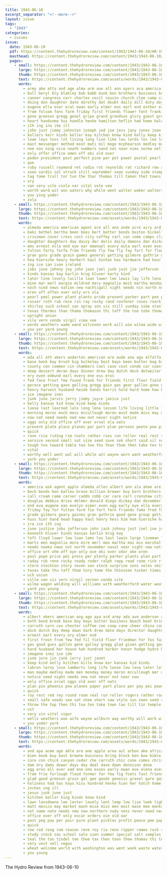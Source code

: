 ```yaml
---
title: 1943-06-10
excerpt_separator: "<!--more-->"
layout: issue
tags:
  - "1943"
categories:
  - issues
issue:
  date: 1943-06-10
  pdf: https://content.thehydroreview.com/content/1943/1943-06-10/HR-1943-06-10.pdf
  masthead: https://content.thehydroreview.com/content/1943/1943-06-10/masthead/HR-1943-06-10.jpg
  pages:
    - small: https://content.thehydroreview.com/content/1943/1943-06-10/small/HR-1943-06-10-01.jpg
      large: https://content.thehydroreview.com/content/1943/1943-06-10/large/HR-1943-06-10-01.jpg
      thumb: https://content.thehydroreview.com/content/1943/1943-06-10/thumbnails/HR-1943-06-10-01.jpg
      text: https://content.thehydroreview.com/assets/words/1943/1943-06-10/HR-1943-06-10-01.txt
      words:
        - army abe atta and age alma arm ane all ann ayers aca america ave aust are ard andrews allen auth arbes alva amy aid aly anna areas adie alfred arlie ards aga ange
        - bull beryl bly blakley bob babb bunk bon brothers business board big best beer bitterly bish bor bik books barrymore bout bobbie betty billy branch breneman birth bontrager buy break burst bear brother bers brought bond back body boys ber bible baal beach bird bral bonds bill boss been bie berg brown band both bui but boy beck blue
        - canner congress carr charles cecil cousin church clee camp canning comes crawford chesterfield card current carolyn call coker course class county christian claude cia car coast curnutt cotton can chamber con coe chet city courage come
        - doing don daughter date dorothy dat doubt daily dill duty doyle dick dear days dune desire dale detweiler dave darlene dare during day does due doris donald dee deed dally dente
        - eugene ella ever eral ewan early elmer ens earl end esther era eli east ean ery
        - from folsom fons farm friday first friends flower font frankie fier farmer fost full falls fort fonda for florida former field far fairly florence fund fields few flag found fast flood frank fon frances ford fuel free fair frost
        - gone greeson gregg genel gripe grand grandson glory guest gressman good gay gave gratton given gain guess grew garten george grote ground grace gloria geary gov gallant glidewell getting going gram governor
        - heart handsome hus handle henke hamilton heflin had home halon hasty how hurt has held herndon heard hun homa harry holdredge hood half horace her hydro heger hol honor hubbard hour howard hard hatfield house him hall homes hensler hollywood horns
        - ith ing ina ike ill
        - john just jimmy johnston joseph jed joe jess jany jones joan jump junior jean james jim jun june johnson
        - kellers kerr kinds keller kay kitchen know kind kelly keep kinder
        - lowe leys less lot living long live like lou lords les leo lovely ler lionel levy land lowing letter lucy late lola lois large line light lat las lew luella louise look last labor lovi lay lahoma lookeba
        - mast messenger method most mati mil mego mcphearson medley mal murphy made much monday mene mates mullins man matter mange march mine men moore maston master miles more mines miller marvin mis moy marie miss must masoner moh mable morn mey musi mary mark matt minister mail may marks morning mas maude mia maer many miners
        - nee non ning nice neath numbers nand not noon nims norma nell now nowka name ney neigh new nate news neve names night neighbor never neighbors
        - only offer office omen off obi old over
        - peden president post perfect pine per pot power postal pearl pap pretty payment plant paper phyllis prom pla peggy potter patsy pro past people peete plan perkins pitzer pol passage persons pav public pie present peele pin patton
        - que
        - ruby russell raymond ret radio rot reynolds rat richard row ridenour rolling reach ross range rene romans rath rege ralph rece ray reuben rick roy rebekah reason reno ruth ree roll retort rex
        - soon sardis sol struck still september sean sunday side stamps shallow sane sudan sledge said saturday seal seed such senator smart shall short subject stock six sum staff small sons she slagell sia son sergeant strain service sweeney susan spain smith selig supply send second scott speaks sang supper sailor star story sila staples start sor stella see storm skaggs set state school stutz schantz south seems
        - tag tome trull tor tun the thar thomas till taken thet towns thurs tell ten tote treas talent tew todd tony torna tennessee tho tank takes then take town tito trees tease thing texas tam tom toms than truly triplett tax tass thal them theron tha title tate tes turner too top
        - ury
        - van very vite viola var vital vote vee
        - worth word wit won waters why while went walter waker walters weatherford will washington with wind wish was well want work weeks wonder week walt waste ware war woosley wan wil wife write wells working wach
        - you ying yoder
        - zola
    - small: https://content.thehydroreview.com/content/1943/1943-06-10/small/HR-1943-06-10-02.jpg
      large: https://content.thehydroreview.com/content/1943/1943-06-10/large/HR-1943-06-10-02.jpg
      thumb: https://content.thehydroreview.com/content/1943/1943-06-10/thumbnails/HR-1943-06-10-02.jpg
      text: https://content.thehydroreview.com/assets/words/1943/1943-06-10/HR-1943-06-10-02.txt
      words:
        - almeda america american agent are all ann ande acre airy ard avera auch apple age and angeles albert ask allen austin
        - baki bethel bertha been bees bert better bonds boston bickell bons briel ben bill billion bick bette beck buyers born brewer byrum ballou brave bank baby billin binger
        - crissman cover cross cost city coffey carl can come camps cly close charles crosswhite caddo carver came county company church cecil carruth cobb civil clinton charlene cassie channell chamber cons cos chris cora cream cate card
        - daughter daughters day daisy der doris daily demons dan dickey dries dorothy devoe dungan december death days
        - ems ernest ella end eye ear emanuel every eula earl even everts enter egg early emer eis ever erma evelyn elmer
        - fulton forty forfa from friends flo few fly fay fort for flowers florence fog friday fer first fred foe frank fruit
        - gran guns grade grain games general getting gilmore guthrie guy good gilchrist gaede group gaines greeson
        - hea hiersche heary herbert haul hinton has hardware had hour hye house half hundred homes harvest head hess hen hughes hume hydro hand henry happy him hay homa hudson hazel her how home homestead
        - ing ice ian ivan ireland
        - jobs june johnny joy john jean joel junk just jim jefferson
        - kinds kansas kay karlin krug kluver karty kind
        - later line lovely lucille loan lower lee lewis lay life lena left light los lou lothes lineman large lyman last louise
        - mine mar merl margie mildred mary magnolia most martha monday mer more mea members mos mires miller mont much mash margaret mona marie muriel miss minton million marriage melvin mefford martin men
        - noch nied news nation new nachtigall night needs nin north november nee naval
        - oren off offen over only ors ola
        - pearl peel power plant plants pride present parker part poe past press public plate paul perk pore plan pleasant per person pent plenty phon poet price
        - rosser ruth rub rece rin ray rocky rand roofener roses roark repp roma reek ruhl red ready rings reader ree
        - shirley such school san spray son six still sunday sime stanley sam schroder sed shook seas schmitt small soe she sie service stand sprung sylvester side stout scott street seme sharry saad stockton stores store sutton sis seven saturday smith seed ser sell station schmidt sox sit sarah sasa states story
        - texas thermos than thoma thomason thi taff the toe tobe thomas tee tue tin tart take tock tuck tom tod theron tite try tucker thousand then tha thiessen
        - upright union
        - vile vern vonda virgil view vee
        - words weathers wade wand wilcoxen work will wie wilma wide with well week wildman war wife williams wagon write weeks wayne word weatherford wile welding willard weal wish was water
        - you yer yard young
    - small: https://content.thehydroreview.com/content/1943/1943-06-10/small/HR-1943-06-10-03.jpg
      large: https://content.thehydroreview.com/content/1943/1943-06-10/large/HR-1943-06-10-03.jpg
      thumb: https://content.thehydroreview.com/content/1943/1943-06-10/thumbnails/HR-1943-06-10-03.jpg
      text: https://content.thehydroreview.com/assets/words/1943/1943-06-10/HR-1943-06-10-03.txt
      words:
        - ada all ath akers anderton american are aude ana ago alfalfa and army asis albert
        - base bank bay brush big bulkeley bost bays been butter bag bright brantley bye boy bring baral break but baie brought ben boat born both buy bonds back brain bake brecht bond beach
        - county con common cin chambers cool case cost conde car coast corn come cane close clara coe church clinton cove caddo clear city change china clark casey can carruth cam chester call cover came coffee clary champlin coleman cox
        - deep dessert deran days dinner drew day dutch dock detweiler date director daughter does down delong
        - ery even edmund earl every ene ess eros
        - fed face frost few found frank for friends first floor field fant fost floyd friday full far fight finley farm from fil fix fire fine fall fate
        - gerace getting gave gelling gregg gain gas gear gallon gone grow galley guns glad geno good
        - henry harvest husband heide hands harris hold hard home how hydro hundred held hot harbor hell husky high hey hew him had her hile hodge has hart honor
        - ice imogene ines
        - junk june jarvis jerry jimmy joyce janice just
        - kelly kansas kid know kind keep kinds
        - loose last learned lalo long lena lesson life living little like lam low later lambert loss left lee lamberts lester look let land less labron lose leroy loy lawton
        - morning moros much mess mccullough moron must made miss may mineral more med monday men medley memory mer most miles might maybe mews
        - now nat need needs ned new not never night notice
        - oggs only old office off over orval ola oats
        - present plate place planes par part plan persons peete pow pie paper per pate pay plenty
        - quick
        - rave rice riding rim roots rather ries run roller real rest roy roll red room ree ridge regular ramona
        - service second small sat size seed save sek short said sil seeds smalley spain sum side supply ship swell shall sugar stay son safe seen school salmon spencer style sal smith sons state september store sunday spring saw sweet shell she station still sell sir shoe see
        - tough too toward table tea toe thu than thom then take tex temple trip tanker tier them the ten times ton throw top
        - vital
        - worthy well went wal will while wit wayne worn want weatherford weight walk wand ways with wee work wife weill war wells was willis wide williams willingham water way wall week
        - york you yoder
    - small: https://content.thehydroreview.com/content/1943/1943-06-10/small/HR-1943-06-10-04.jpg
      large: https://content.thehydroreview.com/content/1943/1943-06-10/large/HR-1943-06-10-04.jpg
      thumb: https://content.thehydroreview.com/content/1943/1943-06-10/thumbnails/HR-1943-06-10-04.jpg
      text: https://content.thehydroreview.com/assets/words/1943/1943-06-10/HR-1943-06-10-04.txt
      words:
        - america ask agent apple almeda allen albert ann ala ahee are all and abt acre american angeles austin anna
        - beck bonds ben ballou brave billion brewer buy born brothers bill boston brought byrum binger been bethel buyers ban bette bickel baby bertha baer bea bickell beer
        - call cream came carver caddo cobb car care carl crenshaw city crosswhite case clark cage come carruth chris cera channel card church can coffey cora civil charlene cox cross clinton crissman code cassie camps county cover colorado cruzan cost close cousins company charles
        - douglas debbie dries delmer donald diego dickey dan december daughter davis death demons devoe dane don dinner demand day doug daughters dase
        - end eva eugene ean evelyn eimer even egg early eye ella every enter elmer eula earl esta etta elvis ernest emanuel easy ever ela entz
        - friday fay for fulton ford fie fort fern friends fake fred fairfield flowers forty fruit first from frank frankie few fron fone felton
        - grade gilmore geary gaines gran guthrie good gone group getting grain gen geraldine general guy gilchrist
        - huss hier hand head happy haul henry hess him hom hiersche has high hud hour how hinton hazel herndon hey her hilda host homa homestead homes hundred hydro home had hardware herbert half hudson hale house
        - ira ice ith ing
        - june justice jobs jefferson john jack johnny just joel joe junk jean
        - kenneth kluver kinds kansas karlin krug kay
        - left lloyd lower lew loan lems lou last lewis large lineman lathe lyman later life lell lee los light lena lucille lott las line
        - marts men magnolia more mire merl mea martha mai mix marshall mel million miller mildred monday margie margaret man march may moore mine mash mary matter marriage most melvin martin meter members maa much miss
        - needs nowka news not north november naval near night new nation now nachtigall
        - office ort ohm off oye only ove oki over odor oke oren
        - paul pope price pei press per plenty parker plants plan part past public power pride pretty patterson pon person pearl pleasant plant post pro petr
        - raday rub rene rocky ready roder ralph repp read room rich rings rosser ruhl rom roy reveal rain roofener rien ree ray reader roark reta ras robbins red rue
        - store stockton story seven son stock surprise sons seles smith saturday seen seah schmidt see seems sprung sunday send stone six shirley sherry school stores still shook sale sorel she small second such sie states sai sara schroder season street seed station steg stout sutton sylvester sem schmit sell ser sharry soap service sper stand sarah sleet smay san
        - texas take thu taff thom tory tome the thiessen tucker times than thomas thoma tite thousand tuck toi thomason taft then tobe thermos try tom
        - uch union
        - ville van vis vern virgil vernon vonda vite
        - wilma wagon welding will williams with weatherford water weathers wife wells wint william ware word wildman wat words wide wish weeks wade week war work was willard wayne went
        - yard you young
    - small: https://content.thehydroreview.com/content/1943/1943-06-10/small/HR-1943-06-10-05.jpg
      large: https://content.thehydroreview.com/content/1943/1943-06-10/large/HR-1943-06-10-05.jpg
      thumb: https://content.thehydroreview.com/content/1943/1943-06-10/thumbnails/HR-1943-06-10-05.jpg
      text: https://content.thehydroreview.com/assets/words/1943/1943-06-10/HR-1943-06-10-05.txt
      words:
        - albert akers american ang ago aya ard army ada ave anderson alfalfa and are all
        - both bond break base boy bays butter business beach boat bring brine bank big brought bulkeley but barre ben born bonds bright bevel bio bay bost bye bui bar brantley buy been brecht bag bake back
        - carruth corn cox chester coffee coe coop cane cheer china common cool change came case cover clara cusick car cost clinton coast chambers close county cloar can coleman cove caddo call claude come comb clear champlin church city
        - dock dutch day deep down dark drew date days director daughter dessert delong dinner deran detweiler
        - ernest earl every ery elmer end
        - first frost from few fed fil field floor friedman for fos farm fix finley frank fine full fire far found fall floyd fell
        - gas good guns gallon gene galley gregg glad given getting gone gove
        - hard husband her house hah hundred harbor honor hodge hydro hart home har henry hold hot has hei how health him held had harvest high hell heard husky harts
        - imogene inez ice ide
        - june jore jin junk jerry just janet
        - keep kind kelly kitchen kille know kor kansas kid kinds
        - labron leroy lose lamberts long life loose low lena later let lewis lark lawton land living last look lee line landing los lesson lester less left lambert lucille like learned lam lan little loy
        - man maybe medley made men monday money moron mccullough mer miles may morning most miss must mis more memory minera mineral much
        - notice need night needs new nat never not near now
        - only office orval oggs old over off oats
        - plan pie phoenix pow planes paper part place per pay pei powder pure plenty persons plate public par
        - quick
        - roy rest red rey round room real run roller rogers rather roots ramona roll regular ridge ros ross reller riding rim
        - small safe seeds see sat shoe short saw style sun seen seed sugar spring sell son sunday she spain second station spencer stay sum ship side shell sons september smith said sor stock store sister service supply still swell sturgell school
        - throw the top then thi toa ten take town tao till tin temple tea tough tanker teed toward them than temp ton trip tine times thomas too
        - ust
        - very vin vital vigor
        - wells weathers woo wife wayne wilburn way worthy will work willingham weatherford while wan wal ways write walk weight williams war willis wide well was water with walls week went
        - you yoder york
    - small: https://content.thehydroreview.com/content/1943/1943-06-10/small/HR-1943-06-10-06.jpg
      large: https://content.thehydroreview.com/content/1943/1943-06-10/large/HR-1943-06-10-06.jpg
      thumb: https://content.thehydroreview.com/content/1943/1943-06-10/thumbnails/HR-1943-06-10-06.jpg
      text: https://content.thehydroreview.com/assets/words/1943/1943-06-10/HR-1943-06-10-06.txt
      words:
        - and apa acme age able are ane apple area aul arbon ake africa ama ath all
        - bien book buy bast browne business bring block ben bow bible brother both been baldwin below baby better bridge blue babione boe black bax baio best baptist bar bay but
        - core con chick canyon cedar che carruth chic cone comes christ check chips coda class county come clinton cotton cox carne childre cash can christians cooney canning cheer caddo church cee
        - dam dry dams dower days day deal dave down dennison done
        - egg eres ell ever ead ene eno esses early ewan eve elena every
        - from frie furlough flood former for few fig foots fast friends field full forget florence farmer fear fee frere
        - glad good greeson grain gal gee goods genesis gravel gare gay going
        - holiness had has hays hiss hundred henke hien her hatch home hydro human hon
        - inches ing ill
        - jesus junk june just
        - kitchen keller king kinds know kind
        - lawn lansdowne lee lester lovely lent lemp low lise leek light las lowing last ler life lace lon
        - matt mexico may market mash mise miss men most mase mee monks morning mil mooney minister means man
        - not name nate needs new now northern nady ness never need near
        - office over off only oscar orders oie old oar
        - past peg pay per pair pure plant pickles profit peace pee paper price pan pine perfect payer pastor private prayer pam public ponds pretty present pounds pentecost paul payne pie pean pint peoples power points peco plain
        - quick
        - ree red rong rom reason rene roy ria reno ripper ramee rock roger robertson renn rees roads rest rose
        - study stock sas school sale sien summer special salt samples state start sey solom schol service season shia shed sweeney sie shall sell see still swim shan suits size sap sane stamps suing sand stamp soe sunday save seno sim sablon shoe seen schoo sutton sal silks
        - teal the ton tindel tee thee tax then toon thew thomas thi tea tees tae tho trom times tin them tine tayon tha team
        - very vest vell vegas
        - wheat welcome world with washington was went wank waste water white work wife will wide wehr wie wash willingham words wil want wit war weather week wach wess word
        - you young
---
```


The Hydro Review from 1943-06-10

<!--more-->

